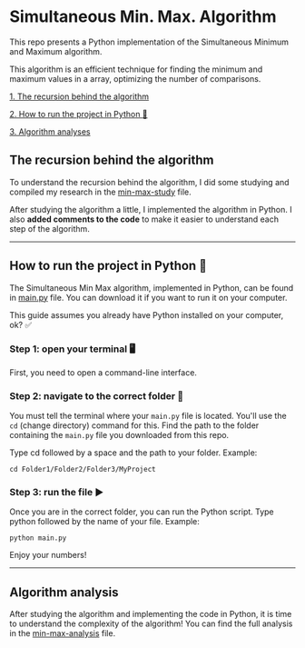 # Simultaneous Min. Max. Algorithm
This repo presents a Python implementation of the Simultaneous Minimum and Maximum algorithm. 

This algorithm is an efficient technique for finding the minimum and maximum values in a array, optimizing the number of comparisons.

[1. The recursion behind the algorithm](#the-recursion-behind-the-algorithm)

[2. How to run the project in Python 🐍](#how-to-run-the-project-in-python)

[3. Algorithm analyses](#algorithm-analyses)

## The recursion behind the algorithm
To understand the recursion behind the algorithm, I did some studying and compiled my research in the [min-max-study](docs/min-max-study.md) file.

After studying the algorithm a little, I implemented the algorithm in Python. I also **added comments to the code** to make it easier to understand each step of the algorithm.

---

## How to run the project in Python 🐍
The Simultaneous Min Max algorithm, implemented in Python, can be found in [main.py](code/main.py) file. You can download it if you want to run it on your computer.

This guide assumes you already have Python installed on your computer, ok? ✅

### Step 1: open your terminal 🖥️
First, you need to open a command-line interface.

### Step 2: navigate to the correct folder 📂
You must tell the terminal where your `main.py` file is located. You'll use the `cd` (change directory) command for this. Find the path to the folder containing the `main.py` file you downloaded from this repo.

Type cd followed by a space and the path to your folder. Example:

`cd Folder1/Folder2/Folder3/MyProject`

### Step 3: run the file ▶️
Once you are in the correct folder, you can run the Python script. Type python followed by the name of your file. Example:

`python main.py`

Enjoy your numbers!

---

## Algorithm analysis
After studying the algorithm and implementing the code in Python, it is time to understand the complexity of the algorithm! You can find the full analysis in the [min-max-analysis](docs/min-max-analysis.md) file.

